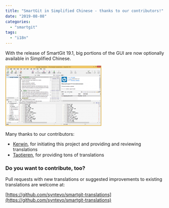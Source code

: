 ```yaml
---
title: "SmartGit in Simplified Chinese - thanks to our contributors!"
date: "2019-08-08"
categories: 
  - "smartgit"
tags: 
  - "i18n"
---
```


With the release of SmartGit 19.1, big portions of the GUI are now optionally available in Simplified Chinese.

[![](/assets/images/smartgit-simplified-chinese-300x188.png)](/assets/images/smartgit-simplified-chinese.png)

Many thanks to our contributors:

- [Kerwin](https://github.com/Kerwin1202), for initiating this project and providing and reviewing translations
- [Taotieren](https://github.com/taotieren), for providing tons of translations

### Do you want to contribute, too?

Pull requests with new translations or suggested improvements to existing translations are welcome at:

[https://github.com/syntevo/smartgit-translations](https://github.com/syntevo/smartgit-translations)
